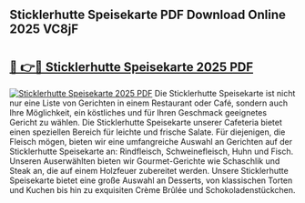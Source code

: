 ## Sticklerhutte Speisekarte PDF Download Online 2025 VC8jF

# <h2><a href="http://gc98wk.nevu.top/?p=Sticklerhutte+Speisekarte">🔗 👉🔴 Sticklerhutte Speisekarte 2025 PDF</a></h2>

[![Sticklerhutte Speisekarte 2025 PDF](https://i.imgur.com/dBaPXMq.png)](http://gc98wk.nevu.top/?p=Sticklerhutte+Speisekarte)
Die Sticklerhutte Speisekarte ist nicht nur eine Liste von Gerichten in einem Restaurant oder Café, sondern auch Ihre Möglichkeit, ein köstliches und für Ihren Geschmack geeignetes Gericht zu wählen. Die Sticklerhutte Speisekarte unserer Cafeteria bietet einen speziellen Bereich für leichte und frische Salate. Für diejenigen, die Fleisch mögen, bieten wir eine umfangreiche Auswahl an Gerichten auf der Sticklerhutte Speisekarte an: Rindfleisch, Schweinefleisch, Huhn und Fisch. Unseren Auserwählten bieten wir Gourmet-Gerichte wie Schaschlik und Steak an, die auf einem Holzfeuer zubereitet werden. Unsere Sticklerhutte Speisekarte bietet eine große Auswahl an Desserts, von klassischen Torten und Kuchen bis hin zu exquisiten Crème Brûlée und Schokoladenstückchen.
